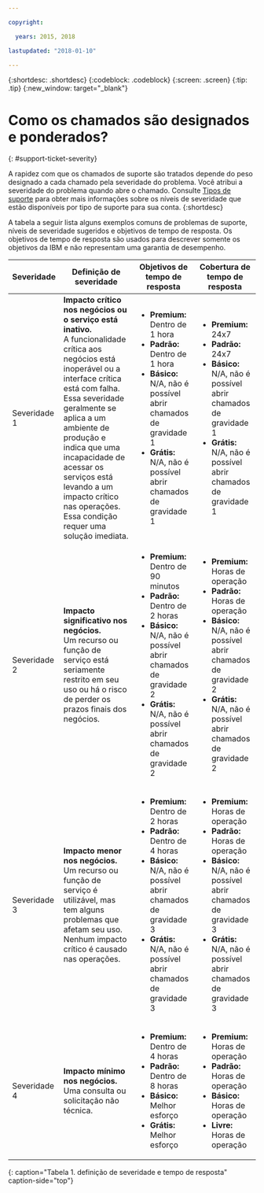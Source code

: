 ```yaml
---

copyright:

  years: 2015, 2018

lastupdated: "2018-01-10"

---
```


{:shortdesc: .shortdesc}
{:codeblock: .codeblock}
{:screen: .screen}
{:tip: .tip}
{:new_window: target="_blank"}


# Como os chamados são designados e ponderados?
{: #support-ticket-severity}

A rapidez com que os chamados de suporte são tratados depende do peso designado a cada chamado pela severidade do problema. Você atribui a severidade do problema quando abre o chamado.  Consulte [Tipos de suporte](/docs/get-support/getstarttssup.html#typesofsupport) para obter mais informações sobre os níveis de severidade que estão disponíveis por tipo de suporte para sua conta.
{:shortdesc}

A tabela a seguir lista alguns exemplos comuns de problemas de suporte, níveis de severidade sugeridos e objetivos de tempo de resposta. Os objetivos de tempo de resposta são usados para descrever somente os objetivos da IBM e não representam uma garantia de desempenho.

Severidade | Definição de severidade | Objetivos de tempo de resposta | Cobertura de tempo de resposta
------|-------- | --- | --- |
Severidade 1 | <strong>Impacto crítico nos negócios ou o serviço está inativo.</strong> <br> A funcionalidade crítica aos negócios está inoperável ou a interface crítica está com falha. Essa severidade geralmente se aplica a um ambiente de produção e indica que uma incapacidade de acessar os serviços está levando a um impacto crítico nas operações.  Essa condição requer uma solução imediata. | <ul><li><strong>Premium:</strong> Dentro de 1 hora</li><li><strong>Padrão:</strong> Dentro de 1 hora</li><li><strong>Básico:</strong> N/A, não é possível abrir chamados de gravidade 1</li><li><strong>Grátis:</strong> N/A, não é possível abrir chamados de gravidade 1</li></ul> | <ul><li><strong>Premium:</strong> 24x7</li><li><strong>Padrão:</strong> 24x7</li><li><strong>Básico:</strong> N/A, não é possível abrir chamados de gravidade 1</li><li><strong>Grátis:</strong> N/A, não é possível abrir chamados de gravidade 1</li></ul> 			   
Severidade 2 | <strong>Impacto significativo nos negócios.</strong> <br> Um recurso ou função de serviço está seriamente restrito em seu uso ou há o risco de perder os prazos finais dos negócios. | <ul><li><strong>Premium:</strong> Dentro de 90 minutos </li><li><strong>Padrão:</strong> Dentro de 2 horas</li><li><strong>Básico:</strong> N/A, não é possível abrir chamados de gravidade 2</li><li><strong>Grátis:</strong> N/A, não é possível abrir chamados de gravidade 2</li></ul> | <ul><li><strong>Premium:</strong> Horas de operação </li><li><strong>Padrão:</strong> Horas de operação </li><li><strong>Básico:</strong> N/A, não é possível abrir chamados de gravidade 2</li><li><strong>Grátis:</strong> N/A, não é possível abrir chamados de gravidade 2</li></ul>
Severidade 3 | <strong>Impacto menor nos negócios.</strong> <br> Um recurso ou função de serviço é utilizável, mas tem alguns problemas que afetam seu uso. Nenhum impacto crítico é causado nas operações. | <ul><li><strong>Premium:</strong> Dentro de 2 horas</li><li><strong>Padrão:</strong> Dentro de 4 horas</li><li><strong>Básico:</strong> N/A, não é possível abrir chamados de gravidade 3</li><li><strong>Grátis:</strong> N/A, não é possível abrir chamados de gravidade 3</li></ul> | <ul><li><strong>Premium:</strong> Horas de operação </li><li><strong>Padrão:</strong> Horas de operação </li><li><strong>Básico:</strong> N/A, não é possível abrir chamados de gravidade 3</li><li><strong>Grátis:</strong> N/A, não é possível abrir chamados de gravidade 3</li></ul>
Severidade 4 | <strong>Impacto mínimo nos negócios.</strong> <br> Uma consulta ou solicitação não técnica. | <ul><li><strong>Premium:</strong> Dentro de 4 horas</li><li><strong>Padrão:</strong> Dentro de 8 horas</li><li><strong>Básico:</strong> Melhor esforço </li><li><strong>Grátis:</strong> Melhor esforço</li></ul> | <ul><li><strong>Premium:</strong> Horas de operação </li><li><strong>Padrão:</strong> Horas de operação </li><li><strong>Básico:</strong> Horas de operação </li><li><strong>Livre:</strong> Horas de operação </li></ul>
{: caption="Tabela 1. definição de severidade e tempo de resposta" caption-side="top"}
